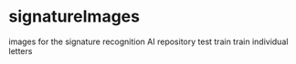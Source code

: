 # signatureImages
images for the signature recognition AI repository
test
train
  train individual letters
